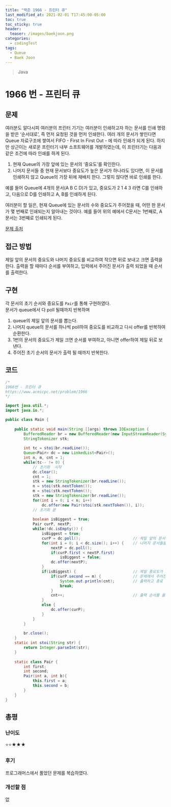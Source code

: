 ```yaml
---
title: "백준 1966 - 프린터 큐"
last_modified_at: 2021-02-01 T17:45:00-05:00
toc: true
toc_sticky: true
header:
  teaser: /images/baekjoon.png
categories: 
  - codingTest
tags:
  - Queue
  - Baek Joon
---
```


> Java

1966 번 - 프린터 큐
=============
 
## 문제
여러분도 알다시피 여러분의 프린터 기기는 여러분이 인쇄하고자 하는 문서를 인쇄 명령을 받은 ‘순서대로’, 즉 먼저 요청된 것을 먼저 인쇄한다. 여러 개의 문서가 쌓인다면 Queue 자료구조에 쌓여서 FIFO - First In First Out - 에 따라 인쇄가 되게 된다. 하지만 상근이는 새로운 프린터기 내부 소프트웨어를 개발하였는데, 이 프린터기는 다음과 같은 조건에 따라 인쇄를 하게 된다.

1. 현재 Queue의 가장 앞에 있는 문서의 ‘중요도’를 확인한다.
2. 나머지 문서들 중 현재 문서보다 중요도가 높은 문서가 하나라도 있다면, 이 문서를 인쇄하지 않고 Queue의 가장 뒤에 재배치 한다. 그렇지 않다면 바로 인쇄를 한다.  

예를 들어 Queue에 4개의 문서(A B C D)가 있고, 중요도가 2 1 4 3 라면 C를 인쇄하고, 다음으로 D를 인쇄하고 A, B를 인쇄하게 된다.

여러분이 할 일은, 현재 Queue에 있는 문서의 수와 중요도가 주어졌을 때, 어떤 한 문서가 몇 번째로 인쇄되는지 알아내는 것이다. 예를 들어 위의 예에서 C문서는 1번째로, A문서는 3번째로 인쇄되게 된다.  

[문제 출처](https://www.acmicpc.net/problem/1966)  

## 접근 방법
제일 앞의 문서의 중요도와 나머지 중요도를 비교하여 작으면 뒤로 보내고 크면 출력을 한다.
출력을 할 때마다 순서를 부여하고, 입력에서 주어진 문서가 출력 되었을 때 순서를 출력한다.  

## 구현 
각 문서의 초기 순서와 중요도를 `Pair`를 통해 구현하였다.  
문서가 queue에서 다 poll 될때까지 반복하며
1. queue의 제일 앞의 문서를 뽑는다.
2. 나머지 queue의 문서를 하나씩 poll하여 중요도를 비교하고 다시 offer를 반복하여 순환한다.
3. 1번의 문서의 중요도가 제일 크면 순서를 부여하고, 아니면 offer하여 제일 뒤로 보낸다.
4. 주어진 초기 순서의 문서가 출력 될 때까지 반복한다.


## 코드
```java
/*
1966번 - 프린터 큐
https://www.acmicpc.net/problem/1966
*/

import java.util.*;
import java.io.*;

public class Main {
	
    public static void main(String []args) throws IOException {        
    	BufferedReader br = new BufferedReader(new InputStreamReader(System.in));
    	StringTokenizer stk; 
    	
    	int tc = stoi(br.readLine());
    	Queue<Pair> dc = new LinkedList<Pair>();
    	int n, m, cnt = 1;
    	while(tc-- != 0) {
    		// 초기화  시작
    		dc.clear();
    		cnt = 1;
    		stk = new StringTokenizer(br.readLine());
    		n = stoi(stk.nextToken());
    		m = stoi(stk.nextToken());
    		stk = new StringTokenizer(br.readLine());
    		for(int i = 0; i < n; i++)
    			dc.offer(new Pair(stoi(stk.nextToken()), i));
    		// 초기화 끝
    		
    		boolean isBiggest = true;	
    		Pair curP, nextP;
    		while(!dc.isEmpty()) {
    			isBiggest = true;
    			curP = dc.poll();						// 제일 앞의 문서를 뽑는다.
        		for(int i = 0; i < dc.size(); i++) {	// 나머지 문서들을 순환하여 중요도를 비교한다.
	    			nextP = dc.poll();
	    			if(curP.first < nextP.first)
	    				isBiggest = false;
	    			dc.offer(nextP);
	    		}
        		if(isBiggest) {							// 제일 중요도가 크고
        			if(curP.second == m) {				// 문제에서 주어진 문서이면
        				System.out.println(cnt);		// 출력하고 종료
        				break;
        			}
        			cnt++;								// 출력 순서를 올린다.
        		}
        		else {
        			dc.offer(curP);
        		}	
    		}
    	}
    	
    	br.close();
    }
    static int stoi(String str) {
    	return Integer.parseInt(str);
    }
    
    static class Pair {
    	int first;
    	int second;
    	Pair(int a, int b){
    		this.first = a;
    		this.second = b;
    	}
    }
}
```

## 총평
### 난이도
⭐⭐★★★
### 후기
프로그래머스에서 풀었던 문제를 복습하였다.  
### 개선할 점
없
